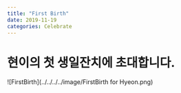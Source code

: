 ```yaml
---
title: "First Birth"
date: 2019-11-19
categories: Celebrate
---
```


# **현이의 첫 생일잔치에 초대합니다.**

![FirstBirth](../../../../image/FirstBirth for Hyeon.png)
